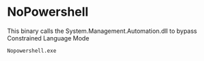 # NoPowershell
This binary calls the System.Management.Automation.dll to bypass Constrained Language Mode

```
Nopowershell.exe
```
